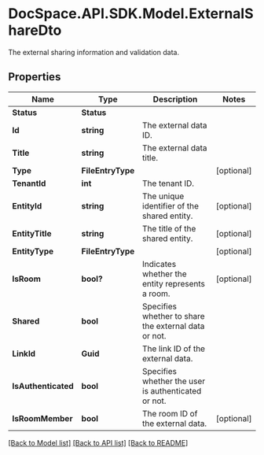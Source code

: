 # DocSpace.API.SDK.Model.ExternalShareDto
The external sharing information and validation data.

## Properties

Name | Type | Description | Notes
------------ | ------------- | ------------- | -------------
**Status** | **Status** |  | 
**Id** | **string** | The external data ID. | 
**Title** | **string** | The external data title. | 
**Type** | **FileEntryType** |  | [optional] 
**TenantId** | **int** | The tenant ID. | 
**EntityId** | **string** | The unique identifier of the shared entity. | [optional] 
**EntityTitle** | **string** | The title of the shared entity. | [optional] 
**EntityType** | **FileEntryType** |  | [optional] 
**IsRoom** | **bool?** | Indicates whether the entity represents a room. | [optional] 
**Shared** | **bool** | Specifies whether to share the external data or not. | 
**LinkId** | **Guid** | The link ID of the external data. | 
**IsAuthenticated** | **bool** | Specifies whether the user is authenticated or not. | 
**IsRoomMember** | **bool** | The room ID of the external data. | [optional] 

[[Back to Model list]](../README.md#documentation-for-models) [[Back to API list]](../README.md#documentation-for-api-endpoints) [[Back to README]](../README.md)

